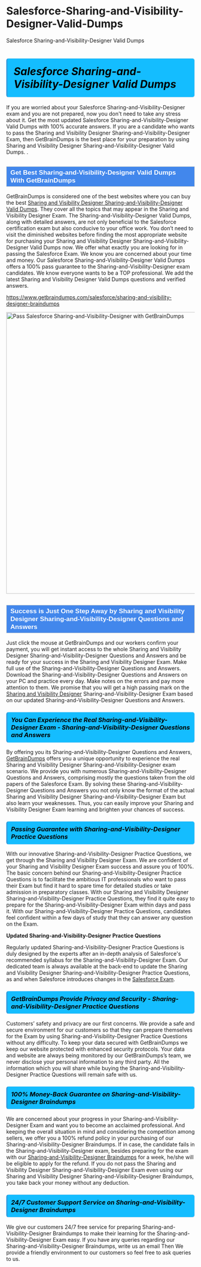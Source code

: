 # Salesforce-Sharing-and-Visibility-Designer-Valid-Dumps
Salesforce Sharing-and-Visibility-Designer Valid Dumps
<h1><strong><span style="display: block; color: #000000; background: #14BDFF; border: 0.5px solid #AED6F1; border-left: 3px solid #3498DB; padding: .6em; border-radius: 6px;">                     <em>Salesforce Sharing-and-Visibility-Designer <span class="exam_variation">Valid Dumps</span> </em>                </span></strong>            </h1>                        <p>If you are worried about your Salesforce Sharing-and-Visibility-Designer exam and you are not prepared, now you don't need to take any stress about it.             Get the most updated Salesforce Sharing-and-Visibility-Designer <span class="exam_variation">Valid Dumps</span> with 100% accurate answers. If you are a candidate who wants to pass the             Sharing and Visibility Designer Sharing-and-Visibility-Designer Exam, then GetBrainDumps is the best place for your preparation by using Sharing and Visibility Designer Sharing-and-Visibility-Designer <span class="exam_variation">Valid Dumps</span>. .</p>                        <h2 style="background: #4287ec; border: 1px solid #cccccc; padding: 5px 10px;">                <span style="color: #ffffff;">                    <span style="font-size: 11pt;">                        <span style="line-height: normal;">                            <span style="font-family: Calibri,sans-serif;">                                <strong>                                    <span style="font-size: 13.0pt;">Get Best Sharing-and-Visibility-Designer <span class="exam_variation">Valid Dumps</span> With GetBrainDumps</span>                                </strong>                            </span>                        </span>                    </span>                </span>            </h2>                        <p>GetBrainDumps is considered one of the best websites where you can buy the best <a href="https://www.getbraindumps.com/salesforce/sharing-and-visibility-designer-braindumps.html">Sharing and Visibility Designer Sharing-and-Visibility-Designer <span class="exam_variation">Valid Dumps</span></a>.             They cover all the topics that may appear in the Sharing and Visibility Designer Exam. The Sharing-and-Visibility-Designer <span class="exam_variation">Valid Dumps</span>,             along with detailed answers, are not only beneficial to the Salesforce certification exam but also conducive to your office work.             You don’t need to visit the diminished websites before finding the most appropriate website for purchasing your             Sharing and Visibility Designer Sharing-and-Visibility-Designer <span class="exam_variation">Valid Dumps</span> now. We offer what exactly you are looking for in passing the Salesforce Exam.             We know you are concerned about your time and money. Our Salesforce Sharing-and-Visibility-Designer <span class="exam_variation">Valid Dumps</span> offers a 100% pass guarantee to the             Sharing-and-Visibility-Designer exam candidates. We know everyone wants to be a TOP professional. We add the latest Sharing and Visibility Designer <span class="exam_variation">Valid Dumps</span> questions and verified answers.</p>                        <p><a href="https://www.getbraindumps.com/salesforce/sharing-and-visibility-designer-braindumps">https://www.getbraindumps.com/salesforce/sharing-and-visibility-designer-braindumps</a></p>                        <p><a href="https://www.getbraindumps.com/"><img src="https://www.getbraindumps.com/images/get-updated-exam-questions-with-discount-getbraindumps.jpg" class="postImage" alt="Pass Salesforce Sharing-and-Visibility-Designer with GetBrainDumps" width="750"></a></p>                            <h2 style="background: #4287ec; border: 1px solid #cccccc; padding: 5px 10px;">                <span style="color: #ffffff;">                    <span style="font-size: 11pt;">                        <span style="line-height: normal;">                            <span style="font-family: Calibri,sans-serif;">                                <strong>                                    <span style="font-size: 13.0pt;">Success is Just One Step Away by Sharing and Visibility Designer Sharing-and-Visibility-Designer <span class="exam_variation2">Questions and Answers</span></span>                                </strong>                            </span>                        </span>                    </span>                </span>            </h2>                        <p>Just click the mouse at GetBrainDumps and our workers confirm your payment, you will get instant access to the whole Sharing and Visibility Designer Sharing-and-Visibility-Designer <span class="exam_variation2">Questions and Answers</span>             and be ready for your success in the Sharing and Visibility Designer Exam. Make full use of the Sharing-and-Visibility-Designer <span class="exam_variation2">Questions and Answers</span>. Download the Sharing-and-Visibility-Designer <span class="exam_variation2">Questions and Answers</span> on your             PC and practice every day. Make notes on the errors and pay more attention to them. We promise that you will get a high passing mark on the             <a href="https://www.getbraindumps.com/salesforce/sharing-and-visibility-designer-braindumps">Sharing and Visibility Designer</a> Sharing-and-Visibility-Designer Exam based on our updated Sharing-and-Visibility-Designer <span class="exam_variation2">Questions and Answers</span>.</p>                        <h3>                <strong>                    <span style="display: block; color: #000000; background: #14BDFF; border: 0.5px solid #AED6F1; border-left: 3px solid #3498DB; padding: .6em; border-radius: 6px;">                        <em>You Can Experience the Real Sharing-and-Visibility-Designer Exam - Sharing-and-Visibility-Designer <span class="exam_variation2">Questions and Answers</span></em>                    </span>                </strong>            </h3>                        <p>By offering you its Sharing-and-Visibility-Designer <span class="exam_variation2">Questions and Answers</span>, <a href="https://www.getbraindumps.com/">GetBrainDumps</a> offers you a unique opportunity to experience the real             Sharing and Visibility Designer Sharing-and-Visibility-Designer exam scenario. We provide you with numerous Sharing-and-Visibility-Designer <span class="exam_variation2">Questions and Answers</span>, comprising mostly             the questions taken from the old papers of the Salesforce Exam. By solving these Sharing-and-Visibility-Designer <span class="exam_variation2">Questions and Answers</span> you not only know the format of the actual             Sharing and Visibility Designer Sharing-and-Visibility-Designer Exam but also learn your weaknesses. Thus, you can easily improve your             Sharing and Visibility Designer Exam learning and brighten your chances of success.</p>                        <h3>                <strong>                    <span style="display: block; color: #000000; background: #14BDFF; border: 0.5px solid #AED6F1; border-left: 3px solid #3498DB; padding: .6em; border-radius: 6px;">                        <em>Passing Guarantee with Sharing-and-Visibility-Designer <span class="exam_variation3">Practice Questions</span></em>                    </span>                </strong>            </h3>                        <p>With our innovative Sharing-and-Visibility-Designer <span class="exam_variation3">Practice Questions</span>, we get through the Sharing and Visibility Designer Exam. We are confident of your Sharing and Visibility Designer Exam             success and assure you of 100%. The basic concern behind our Sharing-and-Visibility-Designer <span class="exam_variation3">Practice Questions</span> is to facilitate the ambitious IT professionals who want to pass their             Exam but find it hard to spare time for detailed studies or take admission in preparatory classes. With our Sharing and Visibility Designer Sharing-and-Visibility-Designer <span class="exam_variation3">Practice Questions</span>, they             find it quite easy to prepare for the Sharing-and-Visibility-Designer Exam within days and pass it. With our Sharing-and-Visibility-Designer <span class="exam_variation3">Practice Questions</span>, candidates feel confident within a few days of             study that they can answer any question on the Exam.</p>                        <p><strong>Updated Sharing-and-Visibility-Designer <span class="exam_variation3">Practice Questions</span></strong></p>                        <p>Regularly updated Sharing-and-Visibility-Designer <span class="exam_variation3">Practice Questions</span> is duly designed by the experts after an in-depth analysis of Salesforce's recommended syllabus for the Sharing-and-Visibility-Designer Exam.             Our dedicated team is always available at the back-end to update the Sharing and Visibility Designer Sharing-and-Visibility-Designer <span class="exam_variation3">Practice Questions</span>,             as and when Salesforce introduces changes in the <a href="https://www.getbraindumps.com/salesforce-braindumps.html">Salesforce Exam</a>.</p>                        <h3>                <strong>                    <span style="display: block; color: #000000; background: #14BDFF; border: 0.5px solid #AED6F1; border-left: 3px solid #3498DB; padding: .6em; border-radius: 6px;">                        <em>GetBrainDumps Provide Privacy and Security - Sharing-and-Visibility-Designer <span class="exam_variation3">Practice Questions</span></em>                    </span>                </strong>            </h3>                        <p>Customers’ safety and privacy are our first concerns. We provide a safe and secure environment for our customers so that they can prepare themselves for the Exam by using             Sharing-and-Visibility-Designer <span class="exam_variation3">Practice Questions</span> without any difficulty. To keep your data secured with GetBrainDumps we keep our website protected with enhanced security protocols. Your data and website             are always being monitored by our GetBrainDumps’s team, we never disclose your personal information to any third party. All the information which you will share while buying             the Sharing-and-Visibility-Designer <span class="exam_variation3">Practice Questions</span> will remain safe with us.</p>                        <h3>                <strong>                    <span style="display: block; color: #000000; background: #14BDFF; border: 0.5px solid #AED6F1; border-left: 3px solid #3498DB; padding: .6em; border-radius: 6px;">                        <em>100% Money-Back Guarantee on Sharing-and-Visibility-Designer <span class="exam_variation4">Braindumps</span></em>                    </span>                </strong>            </h3>                        <p>We are concerned about your progress in your Sharing-and-Visibility-Designer Exam and want you to become an acclaimed professional. And keeping the overall situation in mind and             considering the competition among sellers, we offer you a 100% refund policy in your purchasing of our Sharing-and-Visibility-Designer <span class="exam_variation4">Braindumps</span>. If in case, the candidate fails in the             Sharing-and-Visibility-Designer exam, besides preparing for the exam with our <a href="https://www.getbraindumps.com/salesforce/sharing-and-visibility-designer-braindumps">Sharing-and-Visibility-Designer <span class="exam_variation4">Braindumps</span></a> for a week, he/she will be eligible to apply for the refund. If you do not pass the             Sharing and Visibility Designer Sharing-and-Visibility-Designer Exam even using our Sharing and Visibility Designer Sharing-and-Visibility-Designer <span class="exam_variation4">Braindumps</span>, you             take back your money without any deduction.</p>                        <h3>                <strong>                    <span style="display: block; color: #000000; background: #14BDFF; border: 0.5px solid #AED6F1; border-left: 3px solid #3498DB; padding: .6em; border-radius: 6px;">                        <em>24/7 Customer Support Service on Sharing-and-Visibility-Designer <span class="exam_variation4">Braindumps</span></em>                    </span>                </strong>            </h3>                        <p>We give our customers 24/7 free service for preparing Sharing-and-Visibility-Designer <span class="exam_variation4">Braindumps</span> to make their learning for the Sharing-and-Visibility-Designer Exam easy. If you have any queries regarding our             Sharing-and-Visibility-Designer <span class="exam_variation4">Braindumps</span>, write us an email Then We provide a friendly environment to our customers so feel free to ask queries to us.</p>                    
